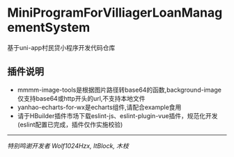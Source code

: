 # MiniProgramForVilliagerLoanManagementSystem
基于uni-app村民贷小程序开发代码仓库
## 插件说明
- mmmm-image-tools是根据图片路径转base64的函数,background-image仅支持base64或http开头的url,不支持本地文件
- yanhao-echarts-for-wx是echarts组件,请配合example食用
- 请于HBuilder插件市场下载eslint-js、eslint-plugin-vue插件，规范化开发(eslint配置已完成，插件仅作实施校验)
***
_特别鸣谢开发者 Wolf1024Hzx, ItBlock, 木枝_